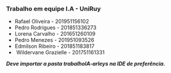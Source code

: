 <h3> Trabalho em equipe I.A - UniRuy </h3>

<ul>
<li> Rafael Oliveira - 201951156102 </li>
<li> Pedro Rodrigues - 201851336273 </li>
<li> Lorena Carvalho - 201651260109 </li>
<li> Pedro Menezes - 201951093526 </li>
<li> Edmilson Ribeiro - 201851183817 </li>
<li> Wildervane Grazielle - 201751161331 </li>
</ul>

<b>*Deve importar a pasta trabalhoIA-arleys na IDE de preferência.* </b>

